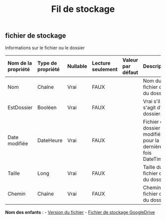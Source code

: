 ﻿---
title: Fil de stockage
second_title: Aspose.Cells Cloud Documen
type: docs
url: /fr/specification/model/storagefile/
description: "Aspose.Cells Spécification du modèle cloud : StorageFile. Gérez sans effort Excel et d'autres feuilles de calcul avec des fonctionnalités telles que l'ouverture, la génération, l'édition, le fractionnement, la fusion, la comparaison et la conversion."
kwords: Excel, Office, feuille de calcul, Cloud REST API, StorageFile
weight: 50
---
## **fichier de stockage**

 Informations sur le fichier ou le dossier

| Nom de la propriété| Type de propriété| Nullable| Lecture seulement| Valeur par défaut| Description|
|:- |:- |:- |:- |:- |:- |
| Nom| Chaîne| Vrai| FAUX|| Nom du fichier ou du dossier.|
| EstDossier| Booléen| Vrai| FAUX|| Vrai s'il s'agit d'un dossier.|
|Date modifiée| DateHeure| Vrai| FAUX|| Fichier ou dossier modifié pour la dernière fois DateTime.|
| Taille| Long| Vrai| FAUX|| Taille du fichier ou du dossier.|
| Chemin| Chaîne| Vrai| FAUX|| Chemin du fichier ou du dossier.|

**Nom des enfants** : 
	-  [Version du fichier](fileversion) 
	-  [Fichier de stockage GoogleDrive](googledrivestoragefile) 
